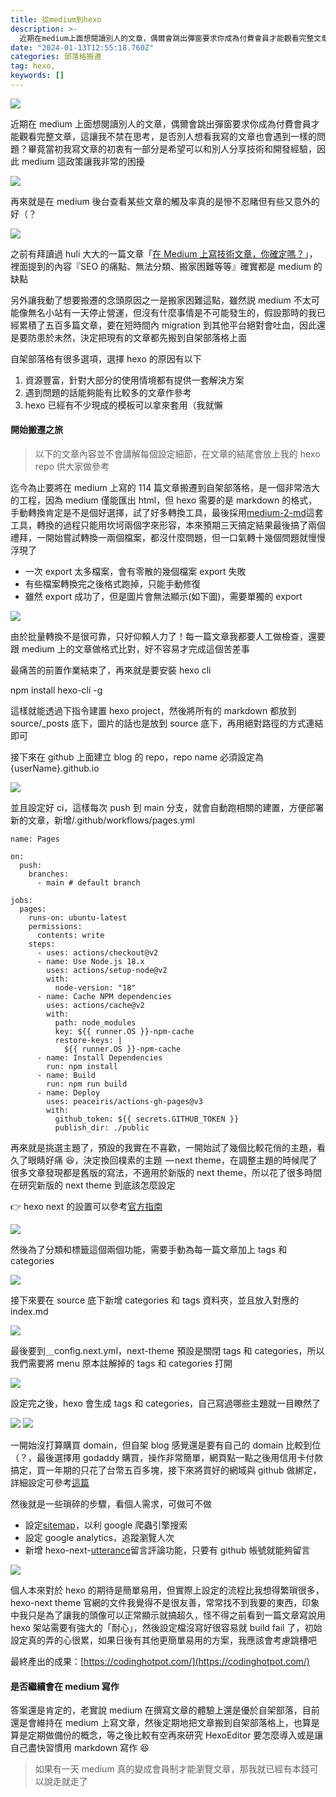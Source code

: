 ```yaml
---
title: 從medium到hexo
description: >-
  近期在medium上面想閱讀別人的文章，偶爾會跳出彈窗要求你成為付費會員才能觀看完整文章，這讓我不禁在思考，是否別人想看我寫的文章也會遇到一樣的問題？畢竟當初我寫文章的初衷有一部分是希望可以和別人分享技術和開發經驗，因此medium這政策讓我非常的困擾
date: "2024-01-13T12:55:18.760Z"
categories: 部落格搬遷
tag: hexo,
keywords: []
---
```


![](/img/1__kNdvsRlRMUa0dZtxHNnfFA.jpeg)

近期在 medium 上面想閱讀別人的文章，偶爾會跳出彈窗要求你成為付費會員才能觀看完整文章，這讓我不禁在思考，是否別人想看我寫的文章也會遇到一樣的問題？畢竟當初我寫文章的初衷有一部分是希望可以和別人分享技術和開發經驗，因此 medium 這政策讓我非常的困擾

![](/img/1__FD4vfZvtOW4opAVKQEI2Rg.png)

再來就是在 medium 後台查看某些文章的觸及率真的是慘不忍睹但有些又意外的好（？

![](/img/1__YBCF3jyPoazXuebssyVOAA.png)

之前有拜讀過 huli 大大的一篇文章「[在 Medium 上寫技術文章，你確定嗎？](https://hulitw.medium.com/do-you-really-want-to-write-tech-blog-on-medium-3dd25640f26c)」，裡面提到的內容『SEO 的痛點、無法分類、搬家困難等等』確實都是 medium 的缺點

另外讓我動了想要搬遷的念頭原因之一是搬家困難這點，雖然説 medium 不太可能像無名小站有一天停止營運，但沒有什麼事情是不可能發生的，假設那時的我已經累積了五百多篇文章，要在短時間內 migration 到其他平台絕對會吐血，因此還是要防患於未然，決定把現有的文章都先搬到自架部落格上面

自架部落格有很多選項，選擇 hexo 的原因有以下

1.  資源豐富，針對大部分的使用情境都有提供一套解決方案
2.  遇到問題的話能夠能有比較多的文章作參考
3.  hexo 已經有不少現成的模板可以拿來套用（我就懶

#### 開始搬遷之旅

> 以下的文章內容並不會講解每個設定細節，在文章的結尾會放上我的 hexo repo 供大家做參考

迄今為止要將在 medium 上寫的 114 篇文章搬遷到自架部落格，是一個非常浩大的工程，因為 medium 僅能匯出 html，但 hexo 需要的是 markdown 的格式，手動轉換肯定是不是個好選擇，試了好多轉換工具，最後採用[medium-2-md](https://github.com/gautamdhameja/medium-2-md)這套工具，轉換的過程只能用坎坷兩個字來形容，本來預期三天搞定結果最後搞了兩個禮拜，一開始嘗試轉換一兩個檔案，都沒什麼問題，但一口氣轉十幾個問題就慢慢浮現了

- 一次 export 太多檔案，會有零散的幾個檔案 export 失敗
- 有些檔案轉換完之後格式跑掉，只能手動修復
- 雖然 export 成功了，但是圖片會無法顯示(如下圖)，需要單獨的 export

![](/img/1__zCy60X5TiRXtNCANSS0SUQ.png)

由於批量轉換不是很可靠，只好仰賴人力了！每一篇文章我都要人工做檢查，還要跟 medium 上的文章做格式比對，好不容易才完成這個苦差事

最痛苦的前置作業結束了，再來就是要安裝 hexo cli

npm install hexo-cli -g

這樣就能透過下指令建置 hexo project，然後將所有的 markdown 都放到 source/\_posts 底下，圖片的話也是放到 source 底下，再用絕對路徑的方式連結即可

接下來在 github 上面建立 blog 的 repo，repo name 必須設定為 {userName}.github.io

![](/img/1__ZJzhmtyFyp4uZgZ__qm82Qg.png)

並且設定好 ci，這樣每次 push 到 main 分支，就會自動跑相關的建置，方便部署新的文章，新增/.github/workflows/pages.yml

```
name: Pages

on:
  push:
    branches:
      - main # default branch

jobs:
  pages:
    runs-on: ubuntu-latest
    permissions:
      contents: write
    steps:
      - uses: actions/checkout@v2
      - name: Use Node.js 18.x
        uses: actions/setup-node@v2
        with:
          node-version: "18"
      - name: Cache NPM dependencies
        uses: actions/cache@v2
        with:
          path: node_modules
          key: ${{ runner.OS }}-npm-cache
          restore-keys: |
            ${{ runner.OS }}-npm-cache
      - name: Install Dependencies
        run: npm install
      - name: Build
        run: npm run build
      - name: Deploy
        uses: peaceiris/actions-gh-pages@v3
        with:
          github_token: ${{ secrets.GITHUB_TOKEN }}
          publish_dir: ./public

```

再來就是挑選主題了，預設的我實在不喜歡，一開始試了幾個比較花俏的主題，看久了眼睛好痛 😆，決定換回樸素的主題  — next theme，在調整主題的時候爬了很多文章發現都是舊版的寫法，不適用於新版的 next theme，所以花了很多時間在研究新版的 next theme 到底該怎麼設定

👉 hexo next 的設置可以參考[官方指南](https://theme-next.js.org/)

![](/img/1__YTF__zwe3qytUtdlss1BUWg.png)

然後為了分類和標籤這個兩個功能，需要手動為每一篇文章加上 tags 和 categories

![](/img/1__pJv__m4O__9oUEk5ArORAwtQ.png)

接下來要在 source 底下新增 categories 和 tags 資料夾，並且放入對應的 index.md

![](/img/1____BIaCtqpE62kRgXRyhtQrA.png)

最後要到＿config.next.yml，next-theme 預設是關閉 tags 和 categories，所以我們需要將 menu 原本註解掉的 tags 和 categories 打開

![](/img/1__vF7YKkMPDeXLtMfE8qBolg.png)

設定完之後，hexo 會生成 tags 和 categories，自己寫過哪些主題就一目瞭然了

![](/img/1__LmPZMWPdn8Vkz__bRgUglIw.png)
![](/img/1__QdtV5vTqUfCPYu6kenRyew.png)

一開始沒打算購買 domain，但自架 blog 感覺還是要有自己的 domain 比較到位（？，最後選擇用 godaddy 購買，操作非常簡單，網頁點一點之後用信用卡付款搞定，買一年期的只花了台幣五百多塊，接下來將買好的網域與 github 做綁定，詳細設定可參考[這篇](https://askie.today/customize-hexo-blog-url-on-github-pages/)

然後就是一些瑣碎的步驟，看個人需求，可做可不做

- 設定[sitemap](https://github.com/hexojs/hexo-generator-sitemap)，以利 google 爬蟲引擎搜索
- 設定 google analytics，追蹤瀏覽人次
- 新增 hexo-next-[utterance](https://www.google.com/search?sca_esv=595303506&rlz=1C5MACD_enTW1047TW1047&sxsrf=AM9HkKk73VGIXpS_Ssyj2agAcyEIGdadeQ:1704270448989&q=hexo-next-utterance&spell=1&sa=X&ved=2ahUKEwip8NmV5sCDAxWk1zQHHdExDRUQkeECKAB6BAgHEAI)留言評論功能，只要有 github 帳號就能夠留言

![](/img/1__ZZj6GcFBSk2yM__RiueAnIQ.png)

個人本來對於 hexo 的期待是簡單易用，但實際上設定的流程比我想得繁瑣很多，hexo-next theme 官網的文件我覺得不是很友善，常常找不到我要的東西，印象中我只是為了讓我的頭像可以正常顯示就搞超久，怪不得之前看到一篇文章寫說用 hexo 架站需要有強大的「耐心」，然後設定檔沒寫好很容易就 build fail 了，初始設定真的弄的心很累，如果日後有其他更簡單易用的方案，我應該會考慮跳槽吧

最終產出的成果：[https://codinghotpot.com/](https://codinghotpot.com/)

#### 是否繼續會在 medium 寫作

答案還是肯定的，老實說 medium 在撰寫文章的體驗上還是優於自架部落，目前還是會維持在 medium 上寫文章，然後定期地把文章搬到自架部落格上，也算是算是定期做備份的概念，等之後比較有空再來研究 HexoEditor 要怎麼導入或是讓自己盡快習慣用 markdown 寫作 😆

> 如果有一天 medium 真的變成會員制才能瀏覽文章，那我就已經有本錢可以說走就走了
